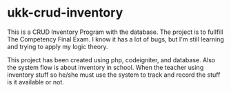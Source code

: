 # ukk-crud-inventory
This is  a CRUD Inventory Program with the database.
The project is to fullfill The Competency Final Exam.
I know it has a lot of bugs, but I'm still learning and trying to apply my logic theory.

This project has been created using php, codeigniter, and database.
Also the system flow is about inventory in school. When the teacher using inventory stuff so he/she must use the system to track and record the stuff is it available or not.

